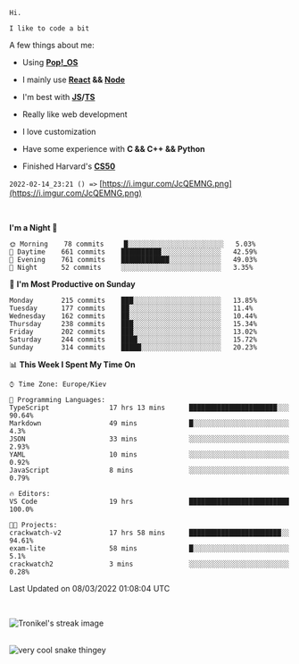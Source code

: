 ```
Hi.

I like to code a bit
```

A few things about me:

-   Using **[Pop!\_OS](https://pop.system76.com/)**

-   I mainly use **[React](https://reactjs.org/) && [Node](https://nodejs.org/en/)**

-   I'm best with **[JS](https://www.javascript.com/)/[TS](https://www.typescriptlang.org/)**

-   Really like web development

-   I love customization

-   Have some experience with **C && C++ && Python**

-   Finished Harvard's **[CS50](https://cs50.harvard.edu)**

`2022-02-14_23:21 () =>` [https://i.imgur.com/JcQEMNG.png](https://i.imgur.com/JcQEMNG.png)

<br>

<!--START_SECTION:waka-->
**I'm a Night 🦉** 

```text
🌞 Morning    78 commits     █░░░░░░░░░░░░░░░░░░░░░░░░   5.03% 
🌆 Daytime    661 commits    ██████████░░░░░░░░░░░░░░░   42.59% 
🌃 Evening    761 commits    ████████████░░░░░░░░░░░░░   49.03% 
🌙 Night      52 commits     ░░░░░░░░░░░░░░░░░░░░░░░░░   3.35%

```
📅 **I'm Most Productive on Sunday** 

```text
Monday       215 commits    ███░░░░░░░░░░░░░░░░░░░░░░   13.85% 
Tuesday      177 commits    ██░░░░░░░░░░░░░░░░░░░░░░░   11.4% 
Wednesday    162 commits    ██░░░░░░░░░░░░░░░░░░░░░░░   10.44% 
Thursday     238 commits    ███░░░░░░░░░░░░░░░░░░░░░░   15.34% 
Friday       202 commits    ███░░░░░░░░░░░░░░░░░░░░░░   13.02% 
Saturday     244 commits    ████░░░░░░░░░░░░░░░░░░░░░   15.72% 
Sunday       314 commits    █████░░░░░░░░░░░░░░░░░░░░   20.23%

```


📊 **This Week I Spent My Time On** 

```text
⌚︎ Time Zone: Europe/Kiev

💬 Programming Languages: 
TypeScript               17 hrs 13 mins      ██████████████████████░░░   90.64% 
Markdown                 49 mins             █░░░░░░░░░░░░░░░░░░░░░░░░   4.3% 
JSON                     33 mins             ░░░░░░░░░░░░░░░░░░░░░░░░░   2.93% 
YAML                     10 mins             ░░░░░░░░░░░░░░░░░░░░░░░░░   0.92% 
JavaScript               8 mins              ░░░░░░░░░░░░░░░░░░░░░░░░░   0.79%

🔥 Editors: 
VS Code                  19 hrs              █████████████████████████   100.0%

🐱‍💻 Projects: 
crackwatch-v2            17 hrs 58 mins      ███████████████████████░░   94.61% 
exam-lite                58 mins             █░░░░░░░░░░░░░░░░░░░░░░░░   5.1% 
crackwatch2              3 mins              ░░░░░░░░░░░░░░░░░░░░░░░░░   0.28%

```


 Last Updated on 08/03/2022 01:08:04 UTC
<!--END_SECTION:waka-->

<br>

<p><img align="center" src="https://github-readme-streak-stats.herokuapp.com/?user=Trunkelis&theme=dark" alt="Tronikel's streak image" /></p>

<br>

<img title="" src="https://raw.githubusercontent.com/Trunkelis/Trunkelis/output/github-contribution-grid-snake.svg" alt="very cool snake thingey" data-align="left">
